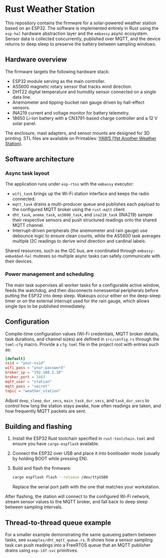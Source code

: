 # Rust Weather Station

This repository contains the firmware for a solar-powered weather station based on an ESP32. The software is implemented entirely in Rust using the `esp-hal` hardware abstraction layer and the `embassy` async ecosystem. Sensor data is collected concurrently, published over MQTT, and the device returns to deep sleep to preserve the battery between sampling windows.

## Hardware overview

The firmware targets the following hardware stack:

- ESP32 module serving as the main controller.
- AS5600 magnetic rotary sensor that tracks wind direction.
- DHT22 digital temperature and humidity sensor connected on a single data line.
- Anemometer and tipping-bucket rain gauge driven by hall-effect sensors.
- INA219 current and voltage monitor for battery telemetry.
- 18650 Li-ion battery with a CN3791-based charge controller and a 12 V solar panel.

The enclosure, mast adapters, and sensor mounts are designed for 3D printing. STL files are available on Printables: [YAWS (Yet Another Weather Station)](https://www.printables.com/model/729382-yaws-yet-another-weather-station/files).

## Software architecture

### Async task layout

The application runs under `esp-rtos` with the `embassy` executor:

- `wifi_task` brings up the Wi-Fi station interface and keeps the radio connected.
- `mqtt_task` drains a multi-producer queue and publishes each payload to the configured MQTT broker using the `rust-mqtt` client.
- `dht_task`, `anemo_task`, `as5600_task`, and `ina210_task` (INA219) sample their respective sensors and push structured readings onto the shared MQTT channel.
- Interrupt-driven peripherals (the anemometer and rain gauge) use debounce logic to ensure clean counts, while the AS5600 task averages multiple I2C readings to derive wind direction and cardinal labels.

Shared resources, such as the I2C bus, are coordinated through `embassy-embedded-hal` mutexes so multiple async tasks can safely communicate with their devices.

### Power management and scheduling

The main task supervises all worker tasks for a configurable active window, feeds the watchdog, and then disconnects nonessential peripherals before putting the ESP32 into deep sleep. Wakeups occur either on the deep-sleep timer or on the external interrupt used for the rain gauge, which allows single tips to be published immediately.

## Configuration

Compile-time configuration values (Wi-Fi credentials, MQTT broker details, task durations, and channel sizes) are defined in `src/config.rs` through the `toml-cfg` macro. Provide a `cfg.toml` file in the project root with entries such as:

```toml
[default]
ssid = "your-ssid"
wifi_pass = "your-password"
broker_ip = "192.168.1.10"
broker_port = 1883
mqtt_user = "station"
mqtt_pass = "secret"
topic = "weather_station"
```

Adjust `deep_sleep_dur_secs`, `main_task_dur_secs`, and `task_dur_secs` to control how long the station stays awake, how often readings are taken, and how frequently MQTT packets are sent.

## Building and flashing

1. Install the ESP32 Rust toolchain specified in `rust-toolchain.toml` and ensure you have `cargo-espflash` available.
2. Connect the ESP32 over USB and place it into bootloader mode (usually by holding BOOT while pressing EN).
3. Build and flash the firmware:

   ```bash
   cargo espflash flash --release /dev/ttyUSB0
   ```

   Replace the serial port path with the one that matches your workstation.

After flashing, the station will connect to the configured Wi-Fi network, stream sensor values to the MQTT broker, and fall back to deep sleep between sampling intervals.

## Thread-to-thread queue example

For a smaller example demonstrating the same queueing pattern between tasks, see `examples/dht_mqtt_queue.rs`. It shows how a sensor sampling task can push readings into a FreeRTOS queue that an MQTT publisher drains using `esp-idf-svc` primitives.
